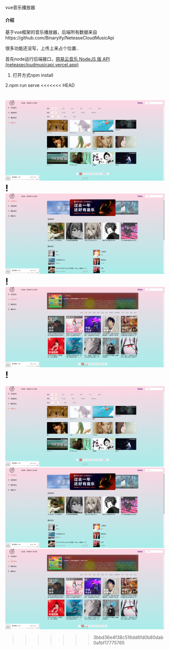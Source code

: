 vue音乐播放器

#### 介绍
基于vue框架的音乐播放器，后端所有数据来自https://github.com/Binaryify/NeteaseCloudMusicApi

很多功能还没写，上传上来占个位置..

首先node运行后端接口，[网易云音乐 NodeJS 版 API (neteasecloudmusicapi.vercel.app)](https://neteasecloudmusicapi.vercel.app/#/)

1. 打开方式npm install

2.npm run serve
<<<<<<< HEAD

![1](src/assets/1.png)!
![1](src/assets/2.png)!
![1](src/assets/3.png)!
=======
![MV](src/assets/1.png)![歌单](src/assets/2.png)![主页](src/assets/3.png)
>>>>>>> 3bbd36e4f38c516dd6fd0b80dab0a1bf17775765
